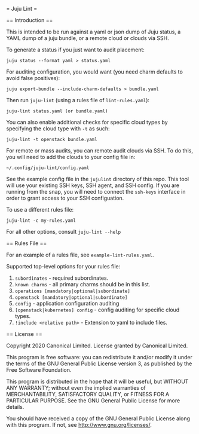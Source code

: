 = Juju Lint =

== Introduction ==

This is intended to be run against a yaml or json dump of Juju status, a YAML
dump of a juju bundle, or a remote cloud or clouds via SSH.

To generate a status if you just want to audit placement:

    juju status --format yaml > status.yaml

For auditing configuration, you would want (you need charm defaults to avoid
false positives):

    juju export-bundle --include-charm-defaults > bundle.yaml

Then run `juju-lint` (using a rules file of `lint-rules.yaml`):

    juju-lint status.yaml (or bundle.yaml)

You can also enable additional checks for specific cloud types by specifying
the cloud type with `-t` as such:

    juju-lint -t openstack bundle.yaml

For remote or mass audits, you can remote audit clouds via SSH.
To do this, you will need to add the clouds to your config file in:

    ~/.config/juju-lint/config.yaml

See the example config file in the `jujulint` directory of this repo.
This tool will use your existing SSH keys, SSH agent, and SSH config.
If you are running from the snap, you will need to connect the `ssh-keys`
interface in order to grant access to your SSH configuation.

To use a different rules file:

    juju-lint -c my-rules.yaml

For all other options, consult `juju-lint --help`

== Rules File ==

For an example of a rules file, see `example-lint-rules.yaml`.

Supported top-level options for your rules file:

 1. `subordinates` - required subordinates.
 2. `known charms` - all primary charms should be in this list.
 3. `operations [mandatory|optional|subordinate]`
 4. `openstack [mandatory|optional|subordinate]`
 5. `config` - application configuration auditing
 6. `[openstack|kubernetes] config` - config auditing for specific cloud types.
 7. `!include <relative path>` - Extension to yaml to include files.

== License ==

Copyright 2020 Canonical Limited.
License granted by Canonical Limited.

This program is free software: you can redistribute it and/or modify
it under the terms of the GNU General Public License version 3, as
published by the Free Software Foundation.

This program is distributed in the hope that it will be useful, but
WITHOUT ANY WARRANTY; without even the implied warranties of
MERCHANTABILITY, SATISFACTORY QUALITY, or FITNESS FOR A PARTICULAR
PURPOSE.  See the GNU General Public License for more details.

You should have received a copy of the GNU General Public License
along with this program. If not, see <http://www.gnu.org/licenses/>.
